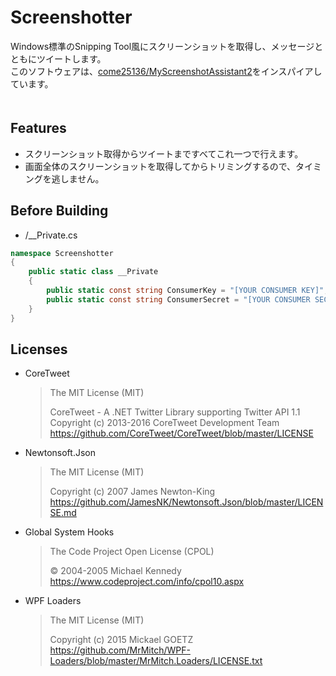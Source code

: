 # Screenshotter
Windows標準のSnipping Tool風にスクリーンショットを取得し、メッセージとともにツイートします。  
このソフトウェアは、[come25136/MyScreenshotAssistant2](https://github.com/come25136/MyScreenshotAssistant2)をインスパイアしています。
　  
　  
## Features
- スクリーンショット取得からツイートまですべてこれ一つで行えます。
- 画面全体のスクリーンショットを取得してからトリミングするので、タイミングを逃しません。

## Before Building
- /__Private.cs
```cs
namespace Screenshotter
{
    public static class __Private
    {
        public static const string ConsumerKey = "[YOUR CONSUMER KEY]";
        public static const string ConsumerSecret = "[YOUR CONSUMER SECRET]";
    }
}
```

## Licenses
- CoreTweet
  > The MIT License (MIT)  
  >   
  > CoreTweet - A .NET Twitter Library supporting Twitter API 1.1  
  > Copyright (c) 2013-2016 CoreTweet Development Team  
  > https://github.com/CoreTweet/CoreTweet/blob/master/LICENSE

- Newtonsoft.Json
  > The MIT License (MIT)  
  >  
  > Copyright (c) 2007 James Newton-King  
  > https://github.com/JamesNK/Newtonsoft.Json/blob/master/LICENSE.md

- Global System Hooks
  > The Code Project Open License (CPOL)
  >   
  > © 2004-2005 Michael Kennedy  
  > https://www.codeproject.com/info/cpol10.aspx

- WPF Loaders
  > The MIT License (MIT)  
  >   
  > Copyright (c) 2015 Mickael GOETZ  
  > https://github.com/MrMitch/WPF-Loaders/blob/master/MrMitch.Loaders/LICENSE.txt
